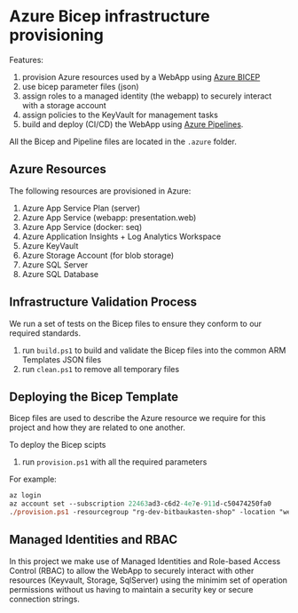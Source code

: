 # Azure Bicep infrastructure provisioning

Features:

1. provision Azure resources used by a WebApp using [Azure BICEP](https://github.com/Azure/bicep)
2. use bicep parameter files (json)
3. assign roles to a managed identity (the webapp) to securely interact with a storage account
4. assign policies to the KeyVault for management tasks
5. build and deploy (CI/CD) the WebApp using [Azure Pipelines](https://docs.microsoft.com/en-us/azure/devops/pipelines/?view=azure-devops).

All the Bicep and Pipeline files are located in the `.azure` folder.

## Azure Resources

The following resources are provisioned in Azure:

1. Azure App Service Plan (server)
2. Azure App Service (webapp: presentation.web)
3. Azure App Service (docker: seq)
4. Azure Application Insights + Log Analytics Workspace
5. Azure KeyVault
6. Azure Storage Account (for blob storage)
7. Azure SQL Server
8. Azure SQL Database

## Infrastructure Validation Process

We run a set of tests on the Bicep files to ensure they conform to our required standards.

1. run `build.ps1` to build and validate the Bicep files into the common ARM Templates JSON files
2. run `clean.ps1` to remove all temporary files

## Deploying the Bicep Template

Bicep files are used to describe the Azure resource we require for this project and how they are related to one another.

To deploy the Bicep scipts

1. run `provision.ps1` with all the required parameters

For example:

```ps
az login
az account set --subscription 22463ad3-c6d2-4e7e-911d-c50474250fa0
./provision.ps1 -resourcegroup "rg-dev-bitbaukasten-shop" -location "westeurope" -environment "dev" -bicepFile .\main.bicep -bicepParametersFile .\main.parameters.dev.json -dryrun
```

## Managed Identities and RBAC

In this project we make use of Managed Identities and Role-based Access Control (RBAC) to allow the WebApp to securely interact with other resources (Keyvault, Storage, SqlServer) using the minimim set of operation permissions without us having to maintain a security key or secure connection strings.